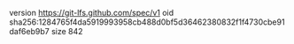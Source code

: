 version https://git-lfs.github.com/spec/v1
oid sha256:1284765f4da5919993958cb488d0bf5d36462380832f1f4730cbe91daf6eb9b7
size 842
